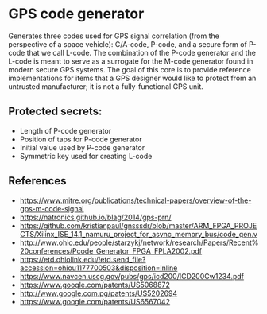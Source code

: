 # GPS code generator

Generates three codes used for GPS signal correlation (from the perspective of a space vehicle): C/A-code, P-code, and a secure form of P-code that we call L-code.  The combination of the P-code generator and the L-code is meant to serve as a surrogate for the M-code generator found in modern secure GPS systems.  The goal of this core is to provide reference implementations for items that a GPS designer would like to protect from an untrusted manufacturer; it is not a fully-functional GPS unit.

## Protected secrets:
* Length of P-code generator
* Position of taps for P-code generator
* Initial value used by P-code generator
* Symmetric key used for creating L-code

## References
* https://www.mitre.org/publications/technical-papers/overview-of-the-gps-m-code-signal
* https://natronics.github.io/blag/2014/gps-prn/
* https://github.com/kristianpaul/gnsssdr/blob/master/ARM_FPGA_PROJECTS/Xilinx_ISE_14.1_namuru_project_for_async_memory_bus/code_gen.v
* http://www.ohio.edu/people/starzykj/network/research/Papers/Recent%20conferences/Pcode_Generator_FPGA_FPLA2002.pdf
* https://etd.ohiolink.edu/!etd.send_file?accession=ohiou1177700503&disposition=inline
* https://www.navcen.uscg.gov/pubs/gps/icd200/ICD200Cw1234.pdf
* https://www.google.com/patents/US5068872
* http://www.google.com.pg/patents/US5202694
* https://www.google.com/patents/US6567042

